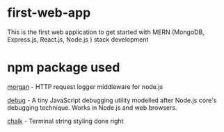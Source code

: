 # first-web-app

This is the first web application to get started with MERN (MongoDB, Express.js, React.js, Node.js ) stack development

# npm package used

[morgan](https://www.npmjs.com/package/morgan) - HTTP request logger middleware for node.js

[debug](https://www.npmjs.com/package/debug) - A tiny JavaScript debugging utility modelled after Node.js core's debugging technique. Works in Node.js and web browsers.

[chalk](https://www.npmjs.com/package/chalk) - Terminal string styling done right
